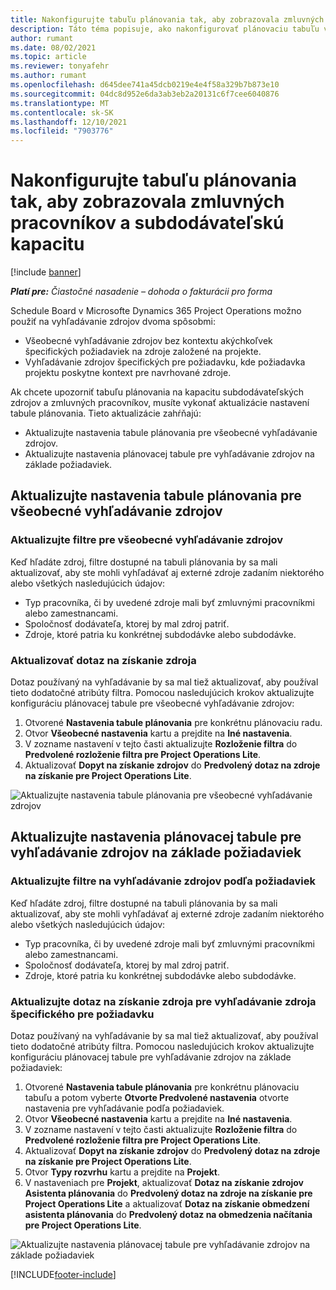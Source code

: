 ```yaml
---
title: Nakonfigurujte tabuľu plánovania tak, aby zobrazovala zmluvných pracovníkov a subdodávateľskú kapacitu
description: Táto téma popisuje, ako nakonfigurovať plánovaciu tabuľu v spoločnosti Microsoft Dynamics 365 Project Operations ukázať kapacitu subdodávateľských zdrojov pri personálnom zabezpečení požiadaviek na zdroje projektu.
author: rumant
ms.date: 08/02/2021
ms.topic: article
ms.reviewer: tonyafehr
ms.author: rumant
ms.openlocfilehash: d645dee741a45dcb0219e4e4f58a329b7b873e10
ms.sourcegitcommit: 04dc8d952e6da3ab3eb2a20131c6f7cee6040876
ms.translationtype: MT
ms.contentlocale: sk-SK
ms.lasthandoff: 12/10/2021
ms.locfileid: "7903776"
---
```

# <a name="configure-schedule-board-to-show-contract-workers-and-subcontracted-capacity"></a>Nakonfigurujte tabuľu plánovania tak, aby zobrazovala zmluvných pracovníkov a subdodávateľskú kapacitu 

[!include [banner](../../includes/dataverse-preview.md)]

_**Platí pre:** Čiastočné nasadenie – dohoda o fakturácii pro forma_

Schedule Board v Microsofte Dynamics 365 Project Operations možno použiť na vyhľadávanie zdrojov dvoma spôsobmi:

- Všeobecné vyhľadávanie zdrojov bez kontextu akýchkoľvek špecifických požiadaviek na zdroje založené na projekte.
- Vyhľadávanie zdrojov špecifických pre požiadavku, kde požiadavka projektu poskytne kontext pre navrhované zdroje.

Ak chcete upozorniť tabuľu plánovania na kapacitu subdodávateľských zdrojov a zmluvných pracovníkov, musíte vykonať aktualizácie nastavení tabule plánovania. Tieto aktualizácie zahŕňajú: 
- Aktualizujte nastavenia tabule plánovania pre všeobecné vyhľadávanie zdrojov.
- Aktualizujte nastavenia plánovacej tabule pre vyhľadávanie zdrojov na základe požiadaviek.

## <a name="update-schedule-board-settings-for-general-resource-search"></a>Aktualizujte nastavenia tabule plánovania pre všeobecné vyhľadávanie zdrojov
### <a name="update-filters-for-general-resource-search"></a>Aktualizujte filtre pre všeobecné vyhľadávanie zdrojov
Keď hľadáte zdroj, filtre dostupné na tabuli plánovania by sa mali aktualizovať, aby ste mohli vyhľadávať aj externé zdroje zadaním niektorého alebo všetkých nasledujúcich údajov:
  - Typ pracovníka, či by uvedené zdroje mali byť zmluvnými pracovníkmi alebo zamestnancami.
  - Spoločnosť dodávateľa, ktorej by mal zdroj patriť.
  - Zdroje, ktoré patria ku konkrétnej subdodávke alebo subdodávke.
    
### <a name="update-retrieve-resource-query"></a>Aktualizovať dotaz na získanie zdroja
Dotaz používaný na vyhľadávanie by sa mal tiež aktualizovať, aby používal tieto dodatočné atribúty filtra. Pomocou nasledujúcich krokov aktualizujte konfiguráciu plánovacej tabule pre všeobecné vyhľadávanie zdrojov:  
1. Otvorené **Nastavenia tabule plánovania** pre konkrétnu plánovaciu radu.
2. Otvor **Všeobecné nastavenia** kartu a prejdite na **Iné nastavenia**.
3. V zozname nastavení v tejto časti aktualizujte **Rozloženie filtra** do **Predvolené rozloženie filtra pre Project Operations Lite**.
4. Aktualizovať **Dopyt na získanie zdrojov** do **Predvolený dotaz na zdroje na získanie pre Project Operations Lite**.

![Aktualizujte nastavenia tabule plánovania pre všeobecné vyhľadávanie zdrojov](../media/BoardSettings.png)  

## <a name="update-schedule-board-settings-for-requirementbased-resource-search"></a>Aktualizujte nastavenia plánovacej tabule pre vyhľadávanie zdrojov na základe požiadaviek
### <a name="update-filters-for-requirement-specific-resource-search"></a>Aktualizujte filtre na vyhľadávanie zdrojov podľa požiadaviek 
Keď hľadáte zdroj, filtre dostupné na tabuli plánovania by sa mali aktualizovať, aby ste mohli vyhľadávať aj externé zdroje zadaním niektorého alebo všetkých nasledujúcich údajov:
 - Typ pracovníka, či by uvedené zdroje mali byť zmluvnými pracovníkmi alebo zamestnancami.
 - Spoločnosť dodávateľa, ktorej by mal zdroj patriť.
 - Zdroje, ktoré patria ku konkrétnej subdodávke alebo subdodávke.

### <a name="update-retrieve-resource-query-for-requirement-specific-resource-search"></a>Aktualizujte dotaz na získanie zdroja pre vyhľadávanie zdroja špecifického pre požiadavku 
Dotaz používaný na vyhľadávanie by sa mal tiež aktualizovať, aby používal tieto dodatočné atribúty filtra. Pomocou nasledujúcich krokov aktualizujte konfiguráciu plánovacej tabule pre vyhľadávanie zdrojov na základe požiadaviek:

1. Otvorené **Nastavenia tabule plánovania** pre konkrétnu plánovaciu tabuľu a potom vyberte **Otvorte Predvolené nastavenia** otvorte nastavenia pre vyhľadávanie podľa požiadaviek.
2. Otvor **Všeobecné nastavenia** kartu a prejdite na **Iné nastavenia**.
3. V zozname nastavení v tejto časti aktualizujte **Rozloženie filtra** do **Predvolené rozloženie filtra pre Project Operations Lite**.
4. Aktualizovať **Dopyt na získanie zdrojov** do **Predvolený dotaz na zdroje na získanie pre Project Operations Lite**.
5. Otvor **Typy rozvrhu** kartu a prejdite na **Projekt**.
6. V nastaveniach pre **Projekt**, aktualizovať **Dotaz na získanie zdrojov Asistenta plánovania** do **Predvolený dotaz na zdroje na získanie pre Project Operations Lite** a aktualizovať **Dotaz na získanie obmedzení asistenta plánovania** do **Predvolený dotaz na obmedzenia načítania pre Project Operations Lite**.

![Aktualizujte nastavenia plánovacej tabule pre vyhľadávanie zdrojov na základe požiadaviek](../media/SASettings.png)  

[!INCLUDE[footer-include](../../includes/footer-banner.md)]
